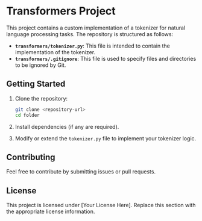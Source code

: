 # Transformers Project

This project contains a custom implementation of a tokenizer for natural language processing tasks. The repository is structured as follows:

- **`transformers/tokenizer.py`**: This file is intended to contain the implementation of the tokenizer.
- **`transformers/.gitignore`**: This file is used to specify files and directories to be ignored by Git.

## Getting Started

1. Clone the repository: 
   ```bash
   git clone <repository-url>
   cd folder
   ```

2. Install dependencies (if any are required).
 
3. Modify or extend the `tokenizer.py` file to implement your tokenizer logic.

## Contributing

Feel free to contribute by submitting issues or pull requests.

## License

This project is licensed under [Your License Here]. Replace this section with the appropriate license information.
